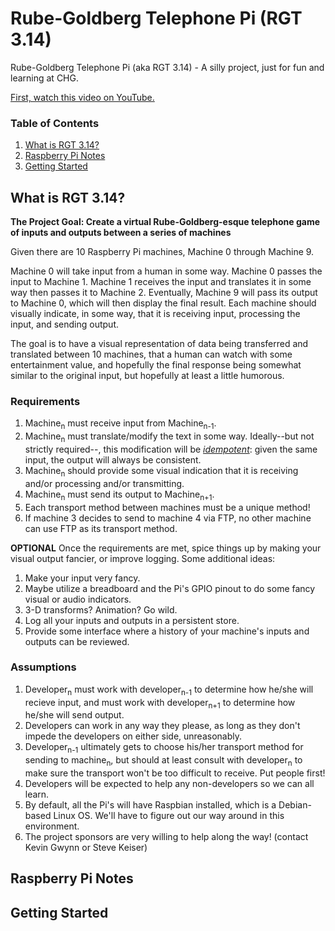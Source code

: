 # Rube-Goldberg Telephone Pi (RGT 3.14)

Rube-Goldberg Telephone Pi (aka RGT 3.14) - A silly project, just for fun and learning at CHG.

[First, watch this video on YouTube.](https://youtu.be/qybUFnY7Y8w)

### Table of Contents
1. [What is RGT 3.14?](#what-is-rgt-314)
2. [Raspberry Pi Notes](#raspberry-pi-notes)
3. [Getting Started](#getting-started)

## What is RGT 3.14?

**The Project Goal: Create a virtual Rube-Goldberg-esque telephone game of inputs and outputs between a series of machines**

Given there are 10 Raspberry Pi machines, Machine 0 through Machine 9.

Machine 0 will take input from a human in some way. Machine 0 passes the input to Machine 1. Machine 1 receives the input and translates it in some way then passes it to Machine 2. Eventually, Machine 9 will pass its output to Machine 0, which will then display the final result. Each machine should visually indicate, in some way, that it is receiving input, processing the input, and sending output.

The goal is to have a visual representation of data being transferred and translated between 10 machines, that a human can watch with some entertainment value, and hopefully the final response being somewhat similar to the original input, but hopefully at least a little humorous.

### Requirements

1. Machine<sub>n</sub> must receive input from Machine<sub>n-1</sub>.
2. Machine<sub>n</sub> must translate/modify the text in some way. Ideally--but not strictly required--, this modification will be *[idempotent](https://en.wikipedia.org/wiki/Idempotence)*: given the same input, the output will always be consistent.
3. Machine<sub>n</sub> should provide some visual indication that it is receiving and/or processing and/or transmitting.
4. Machine<sub>n</sub> must send its output to Machine<sub>n+1</sub>.
  1. Each transport method between machines must be a unique method!
  2. If machine 3 decides to send to machine 4 via FTP, no other machine can use FTP as its transport method.

**OPTIONAL** Once the requirements are met, spice things up by making your visual output fancier, or improve logging. Some additional ideas:

1. Make your input very fancy.
  1. Maybe utilize a breadboard and the Pi's GPIO pinout to do some fancy visual or audio indicators.
  2. 3-D transforms? Animation? Go wild.
2. Log all your inputs and outputs in a persistent store.
  1. Provide some interface where a history of your machine's inputs and outputs can be reviewed.

### Assumptions

1. Developer<sub>n</sub> must work with developer<sub>n-1</sub> to determine how he/she will recieve input, and must work with developer<sub>n+1</sub> to determine how he/she will send output.
2. Developers can work in any way they please, as long as they don't impede the developers on either side, unreasonably.
3. Developer<sub>n-1</sub> ultimately gets to choose his/her transport method for sending to machine<sub>n</sub>, but should at least consult with developer<sub>n</sub> to make sure the transport won't be too difficult to receive. Put people first!
4. Developers will be expected to help any non-developers so we can all learn.
5. By default, all the Pi's will have Raspbian installed, which is a Debian-based Linux OS. We'll have to figure out our way around in this environment.
6. The project sponsors are very willing to help along the way! (contact Kevin Gwynn or Steve Keiser)

## Raspberry Pi Notes

## Getting Started
